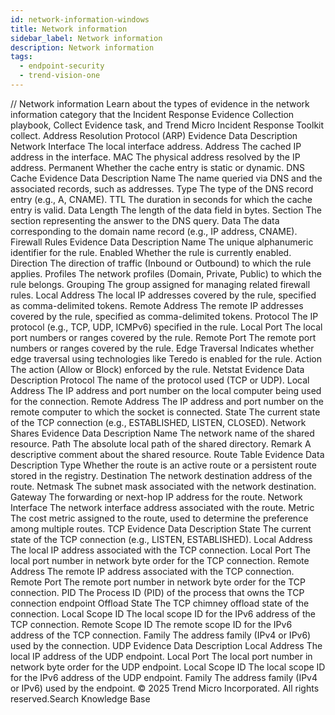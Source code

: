 ```yaml
---
id: network-information-windows
title: Network information
sidebar_label: Network information
description: Network information
tags:
  - endpoint-security
  - trend-vision-one
---
```


/*<![CDATA[*/ $('#title').html($('meta[name=map-description]').attr('content')); /*]]>*/ Network information Learn about the types of evidence in the network information category that the Incident Response Evidence Collection playbook, Collect Evidence task, and Trend Micro Incident Response Toolkit collect. Address Resolution Protocol (ARP) Evidence Data Description Network Interface The local interface address. Address The cached IP address in the interface. MAC The physical address resolved by the IP address. Permanent Whether the cache entry is static or dynamic. DNS Cache Evidence Data Description Name The name queried via DNS and the associated records, such as addresses. Type The type of the DNS record entry (e.g., A, CNAME). TTL The duration in seconds for which the cache entry is valid. Data Length The length of the data field in bytes. Section The section representing the answer to the DNS query. Data The data corresponding to the domain name record (e.g., IP address, CNAME). Firewall Rules Evidence Data Description Name The unique alphanumeric identifier for the rule. Enabled Whether the rule is currently enabled. Direction The direction of traffic (Inbound or Outbound) to which the rule applies. Profiles The network profiles (Domain, Private, Public) to which the rule belongs. Grouping The group assigned for managing related firewall rules. Local Address The local IP addresses covered by the rule, specified as comma-delimited tokens. Remote Address The remote IP addresses covered by the rule, specified as comma-delimited tokens. Protocol The IP protocol (e.g., TCP, UDP, ICMPv6) specified in the rule. Local Port The local port numbers or ranges covered by the rule. Remote Port The remote port numbers or ranges covered by the rule. Edge Traversal Indicates whether edge traversal using technologies like Teredo is enabled for the rule. Action The action (Allow or Block) enforced by the rule. Netstat Evidence Data Description Protocol The name of the protocol used (TCP or UDP). Local Address The IP address and port number on the local computer being used for the connection. Remote Address The IP address and port number on the remote computer to which the socket is connected. State The current state of the TCP connection (e.g., ESTABLISHED, LISTEN, CLOSED). Network Shares Evidence Data Description Name The network name of the shared resource. Path The absolute local path of the shared directory. Remark A descriptive comment about the shared resource. Route Table Evidence Data Description Type Whether the route is an active route or a persistent route stored in the registry. Destination The network destination address of the route. Netmask The subnet mask associated with the network destination. Gateway The forwarding or next-hop IP address for the route. Network Interface The network interface address associated with the route. Metric The cost metric assigned to the route, used to determine the preference among multiple routes. TCP Evidence Data Description State The current state of the TCP connection (e.g., LISTEN, ESTABLISHED). Local Address The local IP address associated with the TCP connection. Local Port The local port number in network byte order for the TCP connection. Remote Address The remote IP address associated with the TCP connection. Remote Port The remote port number in network byte order for the TCP connection. PID The Process ID (PID) of the process that owns the TCP connection endpoint Offload State The TCP chimney offload state of the connection. Local Scope ID The local scope ID for the IPv6 address of the TCP connection. Remote Scope ID The remote scope ID for the IPv6 address of the TCP connection. Family The address family (IPv4 or IPv6) used by the connection. UDP Evidence Data Description Local Address The local IP address of the UDP endpoint. Local Port The local port number in network byte order for the UDP endpoint. Local Scope ID The local scope ID for the IPv6 address of the UDP endpoint. Family The address family (IPv4 or IPv6) used by the endpoint. © 2025 Trend Micro Incorporated. All rights reserved.Search Knowledge Base